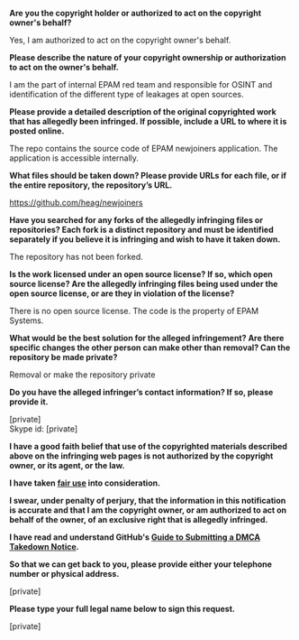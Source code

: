 **Are you the copyright holder or authorized to act on the copyright owner's behalf?**

Yes, I am authorized to act on the copyright owner's behalf.

**Please describe the nature of your copyright ownership or authorization to act on the owner's behalf.**

I am the part of internal EPAM red team and responsible for OSINT and identification of the different type of leakages at open sources.

**Please provide a detailed description of the original copyrighted work that has allegedly been infringed. If possible, include a URL to where it is posted online.**

The repo contains the source code of EPAM newjoiners application. The application is accessible internally.

**What files should be taken down? Please provide URLs for each file, or if the entire repository, the repository’s URL.**

https://github.com/heag/newjoiners

**Have you searched for any forks of the allegedly infringing files or repositories? Each fork is a distinct repository and must be identified separately if you believe it is infringing and wish to have it taken down.**

The repository has not been forked.

**Is the work licensed under an open source license? If so, which open source license? Are the allegedly infringing files being used under the open source license, or are they in violation of the license?**

There is no open source license. The code is the property of EPAM Systems.

**What would be the best solution for the alleged infringement? Are there specific changes the other person can make other than removal? Can the repository be made private?**

Removal or make the repository private

**Do you have the alleged infringer’s contact information? If so, please provide it.**

[private]  
Skype id: [private]  

**I have a good faith belief that use of the copyrighted materials described above on the infringing web pages is not authorized by the copyright owner, or its agent, or the law.**

**I have taken <a href="https://www.lumendatabase.org/topics/22">fair use</a> into consideration.**

**I swear, under penalty of perjury, that the information in this notification is accurate and that I am the copyright owner, or am authorized to act on behalf of the owner, of an exclusive right that is allegedly infringed.**

**I have read and understand GitHub's <a href="https://docs.github.com/articles/guide-to-submitting-a-dmca-takedown-notice/">Guide to Submitting a DMCA Takedown Notice</a>.**

**So that we can get back to you, please provide either your telephone number or physical address.**

[private]  

**Please type your full legal name below to sign this request.**

[private]  
